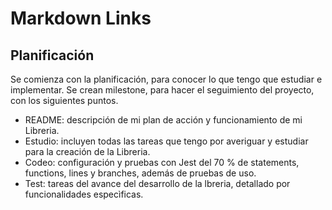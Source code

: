 # Markdown Links

## Planificación
Se comienza con la planificación, para conocer lo que tengo que estudiar e implementar.
Se crean milestone, para hacer el seguimiento del proyecto, con los siguientes puntos.
* README: descripción de mi plan de acción y funcionamiento de mi Libreria.
* Estudio: incluyen todas las tareas que tengo por averiguar y estudiar para la creación de la Libreria.
* Codeo: configuración y pruebas con Jest del 70 % de statements, functions, lines y branches, además de pruebas de uso.
* Test: tareas del avance del desarrollo de la lbreria, detallado por funcionalidades especìficas.




